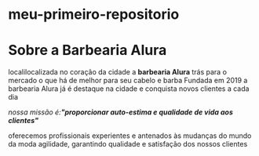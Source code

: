 # meu-primeiro-repositorio

<h1>Sobre a Barbearia Alura</h1>

<p>localilocalizada no coração da cidade a <strong>barbearia Alura</strong> trás para o mercado  o que há  de melhor para seu cabelo e barba Fundada em 2019 a barbearia  Alura já  é destaque na cidade e conquista novos clientes a cada dia</p>

<p><em>nossa missão é:<strong>"proporcionar auto-estima e qualidade de vida aos clientes"</strong></em></p>

<p>oferecemos profissionais experientes e antenados às  mudanças do mundo da moda
agilidade, garantindo qualidade e satisfação  dos nossos clientes</p>
